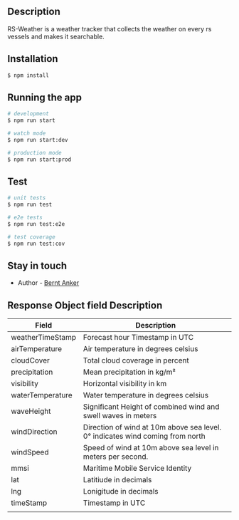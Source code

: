 ## Description

RS-Weather is a weather tracker that collects the weather on every rs vessels and makes it searchable.




## Installation

```bash
$ npm install
```

## Running the app

```bash
# development
$ npm run start

# watch mode
$ npm run start:dev

# production mode
$ npm run start:prod
```

## Test

```bash
# unit tests
$ npm run test

# e2e tests
$ npm run test:e2e

# test coverage
$ npm run test:cov
```

## Stay in touch

- Author - [Bernt Anker](bernt.anker@rs.no)



## Response Object field Description

| Field            | Description                                                                   |
|------------------|-------------------------------------------------------------------------------|
| weatherTimeStamp | Forecast hour Timestamp in UTC                                                |
| airTemperature   | Air temperature in degrees celsius                                            |
| cloudCover       | Total cloud coverage in percent                                               |
| precipitation    | Mean precipitation in kg/m²                                                   |
| visibility       | Horizontal visibility in km                                                   |
| waterTemperature | Water temperature in degrees celsius                                          |
| waveHeight       | Significant Height of combined wind and swell waves in meters                 |
| windDirection    | Direction of wind at 10m above sea level. 0° indicates wind coming from north |
| windSpeed        | Speed of wind at 10m above sea level in meters per second.                    |
| mmsi             | Maritime Mobile Service Identity                                              |
| lat              | Latitiude in decimals                                                         |
| lng              | Lonigitude in decimals                                                        |
| timeStamp        | Timestamp in UTC                                                              |
|                  |                                                                               |